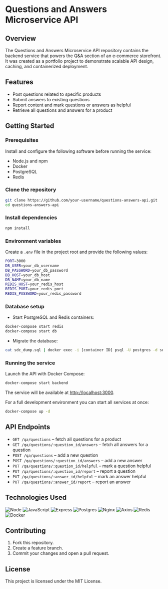 # Questions and Answers Microservice API

## Overview

The Questions and Answers Microservice API repository contains the backend service that powers the Q&A section of an e‑commerce storefront. It was created as a portfolio project to demonstrate scalable API design, caching, and containerized deployment.

## Features

- Post questions related to specific products
- Submit answers to existing questions
- Report content and mark questions or answers as helpful
- Retrieve all questions and answers for a product

## Getting Started

### Prerequisites

Install and configure the following software before running the service:
- Node.js and npm
- Docker
- PostgreSQL
- Redis

### Clone the repository
```bash
git clone https://github.com/your-username/questions-answers-api.git
cd questions-answers-api
```

### Install dependencies
```bash
npm install
```

### Environment variables
Create a `.env` file in the project root and provide the following values:
```bash
PORT=3000
DB_USER=your_db_username
DB_PASSWORD=your_db_password
DB_HOST=your_db_host
DB_NAME=your_db_name
REDIS_HOST=your_redis_host
REDIS_PORT=your_redis_port
REDIS_PASSWORD=your_redis_password
```

### Database setup
- Start PostgreSQL and Redis containers:
```bash
docker-compose start redis
docker-compose start db
```

- Migrate the database:
```bash
cat sdc_dump.sql | docker exec -i [container ID] psql -U postgres -d sdc
```

### Running the service
Launch the API with Docker Compose:
```bash
docker-compose start backend
```
The service will be available at [http://localhost:3000](http://localhost:3000).

For a full development environment you can start all services at once:
```bash
docker-compose up -d
```

## API Endpoints
- `GET /qa/questions` &ndash; fetch all questions for a product
- `GET /qa/questions/:question_id/answers` &ndash; fetch all answers for a question
- `POST /qa/questions` &ndash; add a new question
- `POST /qa/questions/:question_id/answers` &ndash; add a new answer
- `PUT /qa/questions/:question_id/helpful` &ndash; mark a question helpful
- `PUT /qa/questions/:question_id/report` &ndash; report a question
- `PUT /qa/questions/:answer_id/helpful` &ndash; mark an answer helpful
- `PUT /qa/questions/:answer_id/report` &ndash; report an answer

## Technologies Used
![Node](https://img.shields.io/badge/Node.js-43853D?style=for-the-badge&logo=node.js&logoColor=white)
![JavaScript](https://img.shields.io/badge/JavaScript-F7DF1E?style=for-the-badge&logo=javascript&logoColor=323330)
![Express](https://img.shields.io/badge/Express.js-808080?style=for-the-badge&logo=express&logoColor=00ff00)
![Postgres](https://img.shields.io/badge/postgres-%23316192.svg?style=for-the-badge&logo=postgresql&logoColor=white)
![Nginx](https://img.shields.io/badge/nginx-%23009639.svg?style=for-the-badge&logo=nginx&logoColor=white)
![Axios](https://img.shields.io/badge/Axios-5A29E4?logo=axios&logoColor=fff&style=for-the-badge)
![Redis](https://img.shields.io/badge/redis-%23DD0031.svg?style=for-the-badge&logo=redis&logoColor=white)
![Docker](https://img.shields.io/badge/docker-%230db7ed.svg?style=for-the-badge&logo=docker&logoColor=white)

## Contributing
1. Fork this repository.
2. Create a feature branch.
3. Commit your changes and open a pull request.

## License
This project is licensed under the MIT License.